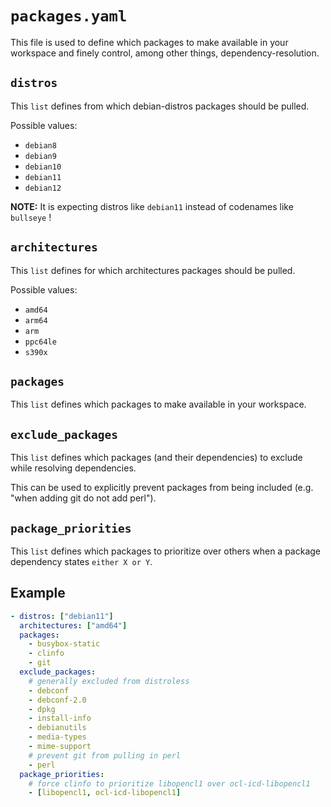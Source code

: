 # `packages.yaml`

This file is used to define which packages to make available in your workspace and finely control, among other things, dependency-resolution.

## `distros`

This `list` defines from which debian-distros packages should be pulled.

Possible values:

- `debian8`
- `debian9`
- `debian10`
- `debian11`
- `debian12`

**NOTE:** It is expecting distros like `debian11` instead of codenames like `bullseye` !

## `architectures`

This `list` defines for which architectures packages should be pulled.

Possible values:

- `amd64`
- `arm64`
- `arm`
- `ppc64le`
- `s390x`

## `packages`

This `list` defines which packages to make available in your workspace.

## `exclude_packages`

This `list` defines which packages (and their dependencies) to exclude while resolving dependencies.

This can be used to explicitly prevent packages from being included (e.g. "when adding git do not add perl").

## `package_priorities`

This `list` defines which packages to prioritize over others when a package dependency states `either X or Y`.

## Example

```yaml
- distros: ["debian11"]
  architectures: ["amd64"]
  packages:
    - busybox-static
    - clinfo
    - git
  exclude_packages:
    # generally excluded from distroless
    - debconf
    - debconf-2.0
    - dpkg
    - install-info
    - debianutils
    - media-types
    - mime-support
    # prevent git from pulling in perl
    - perl
  package_priorities:
    # force clinfo to prioritize libopencl1 over ocl-icd-libopencl1
    - [libopencl1, ocl-icd-libopencl1]
```
